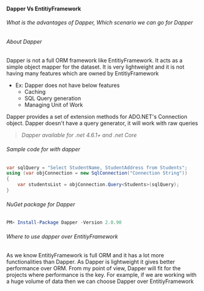 #### Dapper Vs EntitiyFramework
###### What is the advantages of Dapper, Which scenario we can go for Dapper
>

###### About Dapper
Dapper is not a full ORM framework like EntitiyFramework. It acts as a simple object mapper for the dataset.
It is very lightweight and it is not having many features which are owned by EntitiyFramework
* Ex: Dapper does not have below features
  * Caching
  * SQL Query generation
  * Managing Unit of Work

Dapper provides a set of extension methods for ADO.NET's Connection object. Dapper doesn't have a query generator, it will work with raw queries

> *Dapper available for .net 4.6.1+ and .net Core*

###### Sample code for with dapper
```csharp
var sqlQuery = "Select StudentName, StudentAddress from Students";
using (var objConnection = new SqlConnection("Connection String"))
{
    var studentsList = objConnection.Query<Students>(sqlQuery);
}
```
###### NuGet  package for Dapper
```powershell
PM> Install-Package Dapper -Version 2.0.90
```

###### Where to use dapper over EntitiyFramework
As we know EntitiyFramework is full ORM and it has a lot more functionalities than Dapper. As Dapper is lightweight it gives better performance over ORM.
From my point of view, Dapper will fit for the projects where performance is the key. For example, if we are working with a huge volume of data then we can choose Dapper over EntitiyFramework


[//]: # (Tags: Dapper)
[//]: # (Type: Dapper)
[//]: # (Rating: 2)
[//]: # (Languages:powershell)
[//]: # (ReadyState:Publish)
